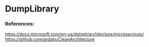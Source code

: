 # DumpLibrary

### References:
https://docs.microsoft.com/en-us/dotnet/architecture/microservices/  
https://github.com/ardalis/CleanArchitecture  
